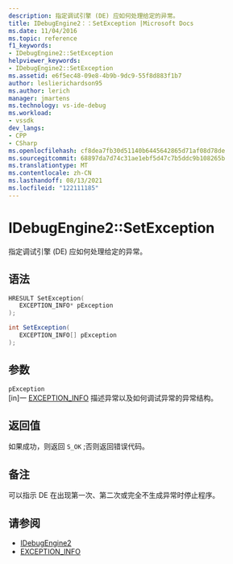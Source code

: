 ```yaml
---
description: 指定调试引擎 (DE) 应如何处理给定的异常。
title: IDebugEngine2：：SetException |Microsoft Docs
ms.date: 11/04/2016
ms.topic: reference
f1_keywords:
- IDebugEngine2::SetException
helpviewer_keywords:
- IDebugEngine2::SetException
ms.assetid: e6f5ec48-09e8-4b9b-9dc9-55f8d883f1b7
author: leslierichardson95
ms.author: lerich
manager: jmartens
ms.technology: vs-ide-debug
ms.workload:
- vssdk
dev_langs:
- CPP
- CSharp
ms.openlocfilehash: cf8dea7fb30d51140b6445642865d71af08d78de
ms.sourcegitcommit: 68897da7d74c31ae1ebf5d47c7b5ddc9b108265b
ms.translationtype: MT
ms.contentlocale: zh-CN
ms.lasthandoff: 08/13/2021
ms.locfileid: "122111185"
---
```

# <a name="idebugengine2setexception"></a>IDebugEngine2::SetException
指定调试引擎 (DE) 应如何处理给定的异常。

## <a name="syntax"></a>语法

```cpp
HRESULT SetException( 
   EXCEPTION_INFO* pException
);
```

```csharp
int SetException( 
   EXCEPTION_INFO[] pException
);
```

## <a name="parameters"></a>参数
`pException`\
[in]一 [EXCEPTION_INFO](../../../extensibility/debugger/reference/exception-info.md) 描述异常以及如何调试异常的异常结构。

## <a name="return-value"></a>返回值
 如果成功，则返回 `S_OK` ;否则返回错误代码。

## <a name="remarks"></a>备注
 可以指示 DE 在出现第一次、第二次或完全不生成异常时停止程序。

## <a name="see-also"></a>请参阅
- [IDebugEngine2](../../../extensibility/debugger/reference/idebugengine2.md)
- [EXCEPTION_INFO](../../../extensibility/debugger/reference/exception-info.md)
